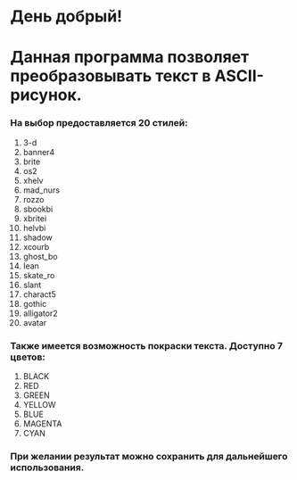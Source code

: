 # День добрый!
# Данная программа позволяет преобразовывать текст в ASCII-рисунок.

### На выбор предоставляется 20 стилей:
1. 3-d
2. banner4
3. brite
4. os2
5. xhelv
6. mad_nurs
7. rozzo
8. sbookbi
9. xbritei
10. helvbi
11. shadow
12. xcourb
13. ghost_bo
14. lean
15. skate_ro
16. slant
17. charact5
18. gothic
19. alligator2
20. avatar

### Также имеется возможность покраски текста. Доступно 7 цветов:
1. BLACK
2. RED
3. GREEN
4. YELLOW
5. BLUE
6. MAGENTA
7. CYAN

### При желании результат можно сохранить для дальнейшего использования.
